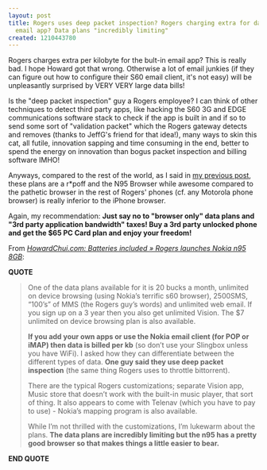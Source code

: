 ```yaml
---
layout: post
title: Rogers uses deep packet inspection? Rogers charging extra for data for built-in
  email app? Data plans "incredibly limiting"
created: 1210443780
---
```

<p>Rogers charges extra per kilobyte for the bult-in email app? This is really bad. I hope Howard got that wrong. Otherwise a lot of email junkies (if they can figure out how to configure their S60 email client, it&#39;s not easy) will be unpleasantly surprised by VERY VERY large data bills! </p><p>Is the &quot;deep packet inspection&quot; guy a Rogers employee? I can think of other techniques to detect third party apps,  like hacking the S60 3G and EDGE communications software stack to check if the app is built in and if so to send some sort of &quot;validation packet&quot; which the Rogers gateway detects and removes (thanks to JeffG&#39;s friend for that idea!), many ways to skin this cat, all futile, innovation sapping and time consuming in the end, better to spend the energy on innovation than bogus packet inspection and billing software IMHO!</p><p> Anyways, compared to the rest of the world, as I said in <a href="/archives/2008/05/09/rogers-unlimited-plan-is-restricted-to-rogers-apps-3rd-party-apps-pay-r-poff-tax">my previous post</a>, these plans are a r*poff and the N95 Browser while awesome compared to the pathetic browser in the rest of Rogers&#39; phones (cf. any Motorola phone browser) is really inferior to the iPhone browser. </p><p>Again, my recommendation: <strong>Just say no to &quot;browser only&quot; data plans and &quot;3rd party application bandwidth&quot; taxes! Buy a 3rd party unlocked phone and get the $65 PC Card plan and enjoy your freedom!</strong></p>From <a href="http://www.howardchui.com/2008/05/02/rogers-launches-nokia-n95-8gb/"><cite>HowardChui.com: Batteries included » Rogers launches Nokia n95 8GB</cite></a>:  <p><strong>QUOTE</strong></p> <blockquote>   <p>One of the data plans available for it is 20 bucks a month, unlimited on device browsing (using Nokia’s terrific s60 browser), 2500SMS, “100’s” of MMS (the Rogers guy’s words) and unlimited web email. If you sign up on a 3 year then you also get unlimited Vision. The $7 unlimited on device browsing plan is also available.</p>    <p><strong>If you add your own apps or use the Nokia email client (for POP or iMAP) then data is billed per kb</strong> (so don’t use your Slingbox unless you have WiFi). I asked how they can differentiate between the different types of data. <strong>One guy said they use deep packet inspection</strong> (the same thing Rogers uses to throttle bittorrent).</p>    <p>There are the typical Rogers customizations; separate Vision app, Music store that doesn’t work with the built-in music player, that sort of thing. It also appears to come with Telenav (which you have to pay to use) - Nokia’s mapping program is also available.</p>    <p>While I’m not thrilled with the customizations, I’m lukewarm about the plans. <strong>The data plans are incredibly limiting but the n95 has a pretty good browser so that makes things a little easier to bear.</strong></p> </blockquote> <p><strong>END QUOTE</strong></p> 
